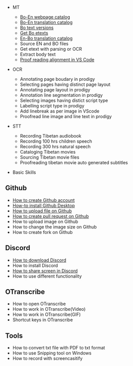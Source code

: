 - MT
  - [Bo-En webpage catalog](en/mt/webpage-catalog.md)
  - [Bo-En translation catalog](en/mt/boen-catalog.md)
  - [Bo text versions](en/mt/bo-versions.md)
  - [Get Bo etexts](en/mt/get-bo-etexts.md)
  - [En-Bo translation catalog](en/mt/enbo-catalog.md)
  - Source EN and BO files
  - Get etext with parsing or OCR
  - Extract body text
  - [Proof reading alignment in VS Code](/mt/proofreading-alignment.md)

- OCR
  - Annotating page boudary in prodigy
  - Selecting pages having distinct page layout
  - Annotating page layout in prodigy
  - Annotation line segmentation in prodigy
  - Selecting images having distict script type
  - Labelling script type in prodigy
  - Add linebreak as per image in VScode
  - Proofread line image and line text in prodigy

- STT
  - Recording Tibetan audiobook
  - Recording 100 hrs children speech
  - Recording 300 hrs natural speech
  - Cataloging Tibetan movies
  - Sourcing Tibetan movie files
  - Proofreading tibetan movie auto generated subtitles

- Basic Skills
 ## Github
- [How to create Github account](howto/create-github-account.md)
- [How-to install Github Desktop](howto/install-github-desktop.md)
- [How to upload file on Github](howto/upload-file-github.md)
- [How to create pull request on Github](howto/create-pull-request-github.md)
- How to upload image on Github
- How to change the image size on Github
- How to create fork on Github

## Discord
- [How to download Discord](howto/download-discord.md)
- How to install Discord
- [How to share screen in Discord](howto/share-screen-discord.md)
- How to use different functionality

## OTranscribe
- How to open OTranscribe
- How to work in OTranscribe(Video)
- How to work in OTranscribe(GIF)
- Shortcut keys in OTranscribe

## Tools
- How to convert txt file with PDF to txt format
- How to use Snipping tool on Windows
- How to record with screencasitify
